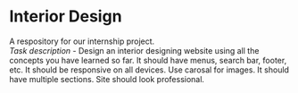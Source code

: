 # Interior Design
A respository for our internship project.\
*Task description* - Design an interior designing website using all the concepts you have learned so far.
It should have menus, search bar, footer, etc.
It should be responsive on all devices.
Use carosal for images.
It should have multiple sections.
Site should look professional.